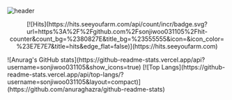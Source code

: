 <!--
**sonjiwoo031105/sonjiwoo031105** is a ✨ _special_ ✨ repository because its `README.md` (this file) appears on your GitHub profile.

Here are some ideas to get you started:

- 🔭 I’m currently working on ...
- 🌱 I’m currently learning ...
- 👯 I’m looking to collaborate on ...
- 🤔 I’m looking for help with ...
- 💬 Ask me about ...
- 📫 How to reach me: ...
- 😄 Pronouns: ...
- ⚡ Fun fact: ...
-->
![header](https://capsule-render.vercel.app/api?type=waving&text=Son%Jiwoo&animation=twinkling&fontAlign=75)
<p align="center"> 
[![Hits](https://hits.seeyoufarm.com/api/count/incr/badge.svg?url=https%3A%2F%2Fgithub.com%2Fsonjiwoo031105%2Fhit-counter&count_bg=%2380827E&title_bg=%23555555&icon=&icon_color=%23E7E7E7&title=hits&edge_flat=false)](https://hits.seeyoufarm.com) 
</p>
![Anurag's GitHub stats](https://github-readme-stats.vercel.app/api?username=sonjiwoo031105&show_icons=true)
[![Top Langs](https://github-readme-stats.vercel.app/api/top-langs/?username=sonjiwoo031105&layout=compact)](https://github.com/anuraghazra/github-readme-stats)


